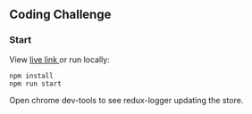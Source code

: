 
## Coding Challenge

### Start

View [live link ](https://kruulik.github.io/MARKABLE/) or run locally:

```
npm install
npm run start
```

Open chrome dev-tools to see redux-logger updating the store.
